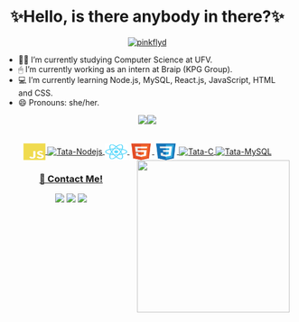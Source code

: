 
<h1 align="center">✨Hello, is there anybody in there?✨ </h1>
<div align="center">
  <a href="https://imgbb.com/"><img src="https://i.ibb.co/r4VFcpZ/pinkflyd.png" alt="pinkflyd" border="0"></a>
 </div>

- 👩‍🎓 I’m currently studying Computer Science at UFV.
- 🖱 I’m currently working as an intern at Braip (KPG Group).
- 💻 I’m currently learning Node.js, MySQL, React.js, JavaScript, HTML and CSS. 
- 😄 Pronouns: she/her.

<div align="center">
   <a href="https://github.com/tatamartinsg">
  
  <img height="180em" src="https://github-readme-stats.vercel.app/api?username=tatamartinsg&show_icons=true&theme=radical&include_all_commits=true&count_private=true"/><img height="180em" src="https://github-readme-stats.vercel.app/api/top-langs/?username=tatamartinsg&layout=compact&langs_count=7&theme=radical"/>

</div>

  </div>
<div style="display: inline_block" align="center"><br>
  <img align="center" alt="Rafa-Js" height="30" width="40" src="https://raw.githubusercontent.com/devicons/devicon/master/icons/javascript/javascript-plain.svg">
   <img align="center" alt="Tata-Nodejs" height="50" width="70" src="https://cdn.jsdelivr.net/gh/devicons/devicon/icons/nodejs/nodejs-original-wordmark.svg">
  <img align="center" alt="Tata-React" height="30" width="40" src="https://raw.githubusercontent.com/devicons/devicon/master/icons/react/react-original.svg">
  <img align="center" alt="Tata-HTML" height="30" width="40" src="https://raw.githubusercontent.com/devicons/devicon/master/icons/html5/html5-original.svg">
  <img align="center" alt="Tata-CSS" height="30" width="40" src="https://raw.githubusercontent.com/devicons/devicon/master/icons/css3/css3-original.svg">
  <img align="center" alt="Tata-C" height="30" width="40" src="https://cdn.jsdelivr.net/gh/devicons/devicon/icons/c/c-original.svg">
  <img align="center" alt="Tata-MySQL" height="50" width="70" src="https://cdn.jsdelivr.net/gh/devicons/devicon/icons/mysql/mysql-original-wordmark.svg">
  <img align="right" class="media__image" height="270" width="270"  data-src="https://i.makeagif.com/media/9-30-2021/aKFxce.gif" width="auto" height="432" src="https://i.makeagif.com/media/9-30-2021/aKFxce.gif">
</div>

<div align="center">
  <h3>📨 Contact Me!</h3>
  <a href="https://www.instagram.com/tassiasrtka/" target="_blank"><img src="https://img.shields.io/badge/-Instagram-%23E4405F?style=for-the-badge&logo=instagram&logoColor=white" target="_blank"></a>
  <a href = "mailto:tassiamaggv929@hotmai.com"><img src="https://img.shields.io/badge/Microsoft_Outlook-0078D4?style=for-the-badge&logo=microsoft-outlook&logoColor=white" target="_blank"></a>
  <a href="https://www.linkedin.com/in/tassia-martins-6216301a7/" target="_blank"><img src="https://img.shields.io/badge/-LinkedIn-%230077B5?style=for-the-badge&logo=linkedin&logoColor=white" target="_blank"></a> 
 
</div>
